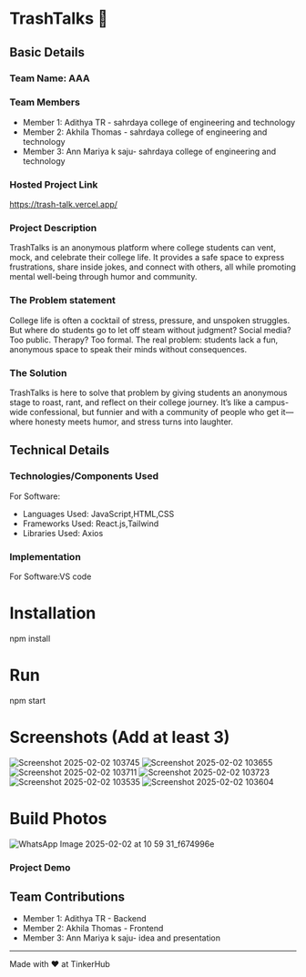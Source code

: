 # TrashTalks 🎯


## Basic Details
### Team Name: AAA


### Team Members
- Member 1: Adithya TR - sahrdaya college of engineering and technology
- Member 2: Akhila Thomas - sahrdaya college of engineering and technology
- Member 3: Ann Mariya k saju- sahrdaya college of engineering and technology

### Hosted Project Link
https://trash-talk.vercel.app/

### Project Description
TrashTalks is an anonymous platform where college students can vent, mock, and celebrate their college life. It provides a safe space to express frustrations, share inside jokes, and connect with others, all while promoting mental well-being through humor and community.

### The Problem statement
College life is often a cocktail of stress, pressure, and unspoken struggles. But where do students go to let off steam without judgment? Social media? Too public. Therapy? Too formal. The real problem: students lack a fun, anonymous space to speak their minds without consequences.

### The Solution
TrashTalks is here to solve that problem by giving students an anonymous stage to roast, rant, and reflect on their college journey. It’s like a campus-wide confessional, but funnier and with a community of people who get it—where honesty meets humor, and stress turns into laughter.

## Technical Details
### Technologies/Components Used
For Software:
- Languages Used: JavaScript,HTML,CSS
- Frameworks Used: React.js,Tailwind
- Libraries Used: Axios




### Implementation
For Software:VS code
# Installation
npm install

# Run
npm start



# Screenshots (Add at least 3)
![Screenshot 2025-02-02 103745](https://github.com/user-attachments/assets/d88d3028-3336-4798-9b3e-63aa4f9d8b1a)
![Screenshot 2025-02-02 103655](https://github.com/user-attachments/assets/cef95c28-c9fb-4916-91c9-32d5e43b8294)
![Screenshot 2025-02-02 103711](https://github.com/user-attachments/assets/024a7447-6c40-4646-8750-3d369ef156e8)
![Screenshot 2025-02-02 103723](https://github.com/user-attachments/assets/3b3ff77c-bd43-425a-a1ac-6954c091af5c)
![Screenshot 2025-02-02 103535](https://github.com/user-attachments/assets/812c1493-3fba-4d04-973e-2a90db4a8a49)
![Screenshot 2025-02-02 103604](https://github.com/user-attachments/assets/25eda008-3002-497c-9e22-b55d60f96670)






# Build Photos
![WhatsApp Image 2025-02-02 at 10 59 31_f674996e](https://github.com/user-attachments/assets/477734bb-5d2d-4162-a827-6f028ebd5081)


### Project Demo



## Team Contributions
- Member 1: Adithya TR - Backend
- Member 2: Akhila Thomas - Frontend
- Member 3: Ann Mariya k saju- idea and presentation

---
Made with ❤️ at TinkerHub
